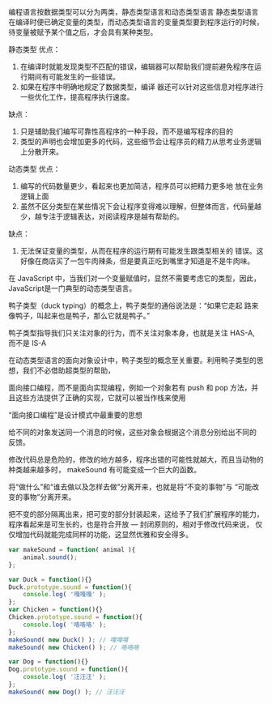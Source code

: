 编程语言按数据类型可以分为两类，静态类型语言和动态类型语言
静态类型语言在编译时便已确定变量的类型，而动态类型语言的变量类型要到程序运行的时候，待变量被赋予某个值之后，才会具有某种类型。

静态类型
优点：
1. 在编译时就能发现类型不匹配的错误，编辑器可以帮助我们提前避免程序在运行期间有可能发生的一些错误。
2. 如果在程序中明确地规定了数据类型，编译
器还可以针对这些信息对程序进行一些优化工作，提高程序执行速度。

缺点：
1. 只是辅助我们编写可靠性高程序的一种手段，而不是编写程序的目的
2. 类型的声明也会增加更多的代码，这些细节会让程序员的精力从思考业务逻辑上分散开来。

动态类型
优点：
1. 编写的代码数量更少，看起来也更加简洁，程序员可以把精力更多地
放在业务逻辑上面
2. 虽然不区分类型在某些情况下会让程序变得难以理解，但整体而言，代码量越少，越专注于逻辑表达，对阅读程序是越有帮助的。

缺点：
1. 无法保证变量的类型，从而在程序的运行期有可能发生跟类型相关的
错误。这好像在商店买了一包牛肉辣条，但是要真正吃到嘴里才知道是不是牛肉味。

在 JavaScript 中，当我们对一个变量赋值时，显然不需要考虑它的类型，因此，JavaScript是一门典型的动态类型语言。


鸭子类型（duck typing）的概念上，鸭子类型的通俗说法是：“如果它走起
路来像鸭子，叫起来也是鸭子，那么它就是鸭子。”

鸭子类型指导我们只关注对象的行为，而不关注对象本身，也就是关注 HAS-A, 而不是 IS-A

在动态类型语言的面向对象设计中，鸭子类型的概念至关重要。利用鸭子类型的思想，我们不必借助超类型的帮助，

面向接口编程，而不是面向实现编程，例如一个对象若有 push 和 pop 方法，并且这些方法提供了正确的实现，它就可以被当作栈来使用

“面向接口编程”是设计模式中最重要的思想

给不同的对象发送同一个消息的时候，这些对象会根据这个消息分别给出不同的
反馈。

修改代码总是危险的，修改的地方越多，程序出错的可能性就越大，而且当动物的种类越来越多时， makeSound 有可能变成一个巨大的函数。

将“做什么”和“谁去做以及怎样去做”分离开来，也就是将“不变的事物”与 “可能改变的事物”分离开来。

把不变的部分隔离出来，把可变的部分封装起来，这给予了我们扩展程序的能力，程序看起来是可生长的，也是符合开放 — 封闭原则的，相对于修改代码来说，
仅仅增加代码就能完成同样的功能，这显然优雅和安全得多。

```js
var makeSound = function( animal ){
    animal.sound();
};

var Duck = function(){}
Duck.prototype.sound = function(){
    console.log( '嘎嘎嘎' );
};
var Chicken = function(){}
Chicken.prototype.sound = function(){
    console.log( '咯咯咯' );
};
makeSound( new Duck() ); // 嘎嘎嘎
makeSound( new Chicken() ); // 咯咯咯

var Dog = function(){}
Dog.prototype.sound = function(){
    console.log( '汪汪汪' );
};
makeSound( new Dog() ); // 汪汪汪
```

















































